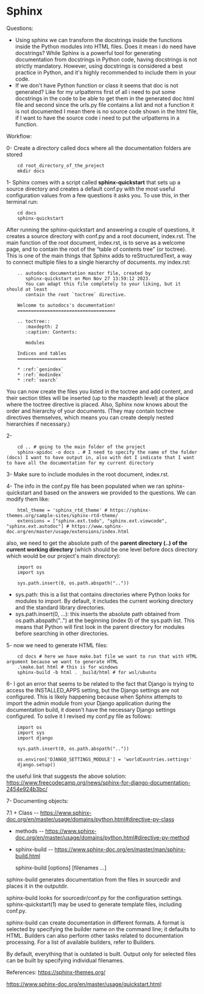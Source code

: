 # Sphinx

Questions:
+ Using sphinx we can transform the docstrings inside the functions inside the Python modules into HTML files. Does it mean i do need have docstrings? While Sphinx is a powerful tool for generating documentation from docstrings in Python code, having docstrings is not strictly mandatory. However, using docstrings is considered a best practice in Python, and it's highly recommended to include them in your code.
+ If we don't have Python function or class it seems that doc is not generated? Like for my urlpatterns first of all i need to put some docstrings in the code to be able to get them in the generated doc html file and second since the urls.py file contains a list and not a function it is not documented I mean there is no source code shown in the html file, if I want to have the source code i need to put the urlpatterns in a function.


Workflow:

0- Create a directory called docs where all the documentation folders are stored
                
        cd root_directory_of_the_project
        mkdir docs
        
1- Sphinx comes with a script called **sphinx-quickstart** that sets up a source directory and creates a default conf.py with the most useful configuration values from a few questions it asks you. To use this, in ther terminal run:

        cd docs
        sphinx-quickstart

After running the sphinx-quickstart and answering a couple of questions, it creates a source directory with conf.py and a root document, index.rst. The main function of the root document, index.rst, is to serve as a welcome page, and to contain the root of the “table of contents tree” (or toctree). This is one of the main things that Sphinx adds to reStructuredText, a way to connect multiple files to a single hierarchy of documents. my index.rst:

        .. autodocs documentation master file, created by
           sphinx-quickstart on Mon Nov 27 13:59:12 2023.
           You can adapt this file completely to your liking, but it should at least
           contain the root `toctree` directive.
        
        Welcome to autodocs's documentation!
        ====================================
        
        .. toctree::
           :maxdepth: 2
           :caption: Contents:
        
           modules
        
        Indices and tables
        ==================
        
        * :ref:`genindex`
        * :ref:`modindex`
        * :ref:`search`

You can now create the files you listed in the toctree and add content, and their section titles will be inserted (up to the maxdepth level) at the place where the toctree directive is placed. Also, Sphinx now knows about the order and hierarchy of your documents. (They may contain toctree directives themselves, which means you can create deeply nested hierarchies if necessary.)

2- 

        cd .. # going to the main folder of the project 
        sphinx-apidoc -o docs . # I need to specify the name of the folder (docs) I want to have output in, also with dot I indicate that I want to have all the documentation for my current directory 

3- Make sure to include modules in the root document, index.rst.

4- The info in the conf.py file has been populated when we ran sphinx-quickstart and based on the answers we provided to the questions. We can modify them like:

        html_theme = 'sphinx_rtd_theme' # https://sphinx-themes.org/sample-sites/sphinx-rtd-theme/
        extensions = ["sphinx.ext.todo", "sphinx.ext.viewcode", "sphinx.ext.autodoc"] # https://www.sphinx-doc.org/en/master/usage/extensions/index.html

also, we need to get the absolute path of the **parent directory (..) of the current working directory** (which should be one level before docs directory which would be our project's main directory):

        import os
        import sys
        
        sys.path.insert(0, os.path.abspath("..")) 
        
+ sys.path: this is a list that contains directories where Python looks for modules to import. By default, it includes the current working directory and the standard library directories.
+ sys.path.insert(0, ...): this inserts the absolute path obtained from os.path.abspath("..") at the beginning (index 0) of the sys.path list. This means that Python will first look in the parent directory for modules before searching in other directories.

5- now we need to generate HTML files:

        cd docs # here we have make.bat file we want to run that with HTML argument because we want to generate HTML 
        .\make.bat html # this is for windows 
        sphinx-build -b html . _build/html # for wsl/ubuntu 

6- I got an error that seems to be related to the fact that Django is trying to access the INSTALLED_APPS setting, but the Django settings are not configured. This is likely happening because when Sphinx attempts to import the admin module from your Django application during the documentation build, it doesn't have the necessary Django settings configured. To solve it I revised my conf.py file as follows:

        import os
        import sys
        import django 
        
        sys.path.insert(0, os.path.abspath(".."))
        
        os.environ['DJANGO_SETTINGS_MODULE'] = 'worldCountries.settings'
        django.setup()

the useful link that suggests the above solution: https://www.freecodecamp.org/news/sphinx-for-django-documentation-2454e924b3bc/

7- Documenting objects:

7.1 + Class -- https://www.sphinx-doc.org/en/master/usage/domains/python.html#directive-py-class
        
+ methods -- https://www.sphinx-doc.org/en/master/usage/domains/python.html#directive-py-method 



+ sphinx-build -- https://www.sphinx-doc.org/en/master/man/sphinx-build.html

  sphinx-build [options] <sourcedir> <outputdir> [filenames …]


sphinx-build generates documentation from the files in sourcedir and places it in the outputdir.

sphinx-build looks for sourcedir/conf.py for the configuration settings. sphinx-quickstart(1) may be used to generate template files, including conf.py.

sphinx-build can create documentation in different formats. A format is selected by specifying the builder name on the command line; it defaults to HTML. Builders can also perform other tasks related to documentation processing. For a list of available builders, refer to Builders.

By default, everything that is outdated is built. Output only for selected files can be built by specifying individual filenames.



References:
https://sphinx-themes.org/

https://www.sphinx-doc.org/en/master/usage/quickstart.html:
